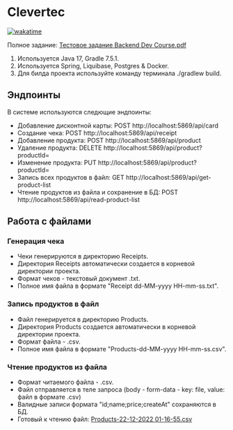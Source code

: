 # Clevertec

[![wakatime](https://wakatime.com/badge/user/f7dbe84c-6f3c-42e2-b6ac-fcc958d0eabb/project/0ac0a675-86f8-473a-a104-735539a6050c.svg)](https://wakatime.com/badge/user/f7dbe84c-6f3c-42e2-b6ac-fcc958d0eabb/project/0ac0a675-86f8-473a-a104-735539a6050c)

Полное задание: [Тестовое задание Backend Dev Course.pdf](https://github.com/Kkotto/Clevertec/files/10550963/Backend.Dev.Course.pdf)


1. Используется Java 17, Gradle 7.5.1.
2. Используется Spring, Liquibase, Postgres & Docker.
3. Для билда проекта используйте команду терминала ./gradlew build.

## Эндпоинты

В системе используются следющие эндпоинты:
- Добавление дисконтной карты: POST http://localhost:5869/api/card 
- Создание чека: POST http://localhost:5869/api/receipt
- Добавление продукта: POST http://localhost:5869/api/product
- Удаление продукта: DELETE http://localhost:5869/api/product?productId=
- Изменение продукта: PUT http://localhost:5869/api/product?productId=
- Запись всех продуктов в файл: GET http://localhost:5869/api/get-product-list
- Чтение продуктов из файла и сохранение в БД: POST http://localhost:5869/api/read-product-list

## Работа с файлами

### Генерация чека

- Чеки генерируются в директорию Receipts.
- Директория Receipts автоматически создается в корневой директории проекта.
- Формат чеков - текстовый документ .txt.
- Полное имя файла в формате "Receipt dd-MM-yyyy HH-mm-ss.txt".

### Запись продуктов в файл

- Файл генерируется в директорию Products.
- Директория Products создается автоматически в корневой директории проекта.
- Формат файла - .csv. 
- Полное имя файла в формате "Products-dd-MM-yyyy HH-mm-ss.csv".

### Чтение продуктов из файла

- Формат читаемого файла - .csv.
- Файл отправляется в теле запроса (body - form-data - key: file, value: файл в формате .csv)
- Валидные записи формата "id;name;price;createAt" сохраняются в БД.
- Готовый к чтению файл: [Products-22-12-2022 01-16-55.csv](https://github.com/Kkotto/Clevertec/files/10282370/Products-22-12-2022.01-16-55.csv)

